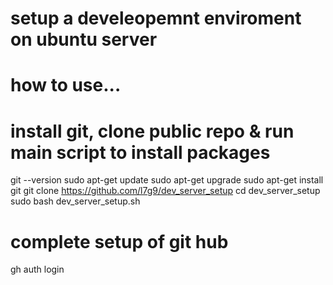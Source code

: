 # setup a develeopemnt enviroment on ubuntu server
# how to use...
# install git, clone public repo & run main script to install packages
git --version
sudo apt-get update
sudo apt-get upgrade
sudo apt-get install git
git clone https://github.com/l7g9/dev_server_setup
cd dev_server_setup
sudo bash dev_server_setup.sh

# complete setup of git hub
gh auth login
